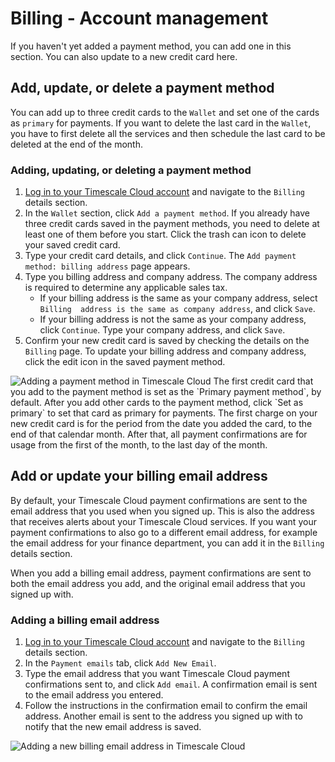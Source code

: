# Billing - Account management
If you haven't yet added a payment method, you can add one in this section. You
can also update to a new credit card here. 

## Add, update, or delete a payment method
You can add up to three credit cards to the `Wallet` and set one of the cards as
`primary` for payments. If you want to delete the last card in the `Wallet`, you
have to first delete all the services and then schedule the last card to be
deleted at the end of the month.
<procedure>

### Adding, updating, or deleting a payment method
1.  [Log in to your Timescale Cloud account][cloud-login] and navigate to
    the `Billing` details section.
1.  In the `Wallet` section, click `Add a payment method`. If you already have
    three credit cards saved in the payment methods, you need to delete at least
    one of them before you start. Click the trash can icon to delete your saved
    credit card.
1.  Type your credit card details, and click `Continue`.
    The `Add payment method: billing address` page appears.
1.  Type you billing address and company address. The company address is
    required to determine any applicable sales tax.
    * If your billing address is the same as your company address, select
      `Billing  address is the same as company address`, and click `Save`.
    * If your billing address is not the same as your company address, click
      `Continue`. Type your company address, and click `Save`.        
1.  Confirm your new credit card is saved by checking the details on the
    `Billing` page. To update your billing address and company address, click
    the edit icon in the saved payment method.

<img class="main-content__illustration" src="https://s3.amazonaws.com/assets.timescale.com/add_credit_card.png" alt="Adding a payment method in Timescale Cloud"/>

<highlight type="note">
The first credit card that you add to the payment method is set as the `Primary
payment method`, by default. After you add other cards to the payment method,
click `Set as primary` to set that card as primary for payments.
</highlight>

</procedure>

<highlight type="note">
The first charge on your new credit card is for the period from the date you
added the card, to the end of that calendar month. After that, all payment
confirmations are for usage from the first of the month, to the last day of the
month.
</highlight>

## Add or update your billing email address
By default, your Timescale Cloud payment confirmations are sent to the email
address that you used when you signed up. This is also the address that receives
alerts about your Timescale Cloud services. If you want your payment
confirmations to also go to a different email address, for example the email
address for your finance department, you can add it in the `Billing` details
section.

<highlight type="note">
When you add a billing email address, payment confirmations are sent to both the
email address you add, and the original email address that you signed up with.
</highlight>

<procedure>

### Adding a billing email address
1.  [Log in to your Timescale Cloud account][cloud-login] and navigate to
    the `Billing` details section.
1.  In the `Payment emails` tab, click `Add New Email`.
1.  Type the email address that you want Timescale Cloud payment confirmations
    sent to, and click `Add email`. A confirmation email is sent to the email
    address you entered.
1.  Follow the instructions in the confirmation email to confirm the email
    address. Another email is sent to the address you signed up with to notify
    that the new email address is saved.

<img class="main-content__illustration" src="https://s3.amazonaws.com/assets.timescale.com/docs/images/tsc-add-billing-email.png" alt="Adding a new billing email address in Timescale Cloud"/>

</procedure>

[cloud-login]: https://console.cloud.timescale.com/
